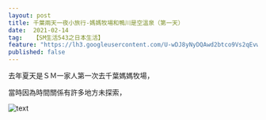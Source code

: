 ```yaml
---
layout: post
title: 千葉兩天一夜小旅行-媽媽牧場和鴨川是空溫泉（第一天）
date:  2021-02-14
tag:   【SM生活543之日本生活】
feature: "https://lh3.googleusercontent.com/U-wDJ8yNyDQAwd2btco9Vs2qEvwkA1B4vgoIFaCXo8ARWesdif20_gSdhdwU-ccBEDRDp4JG2_TcslTcZAvtffenPXVe9HiSExXjQrVxB1KBgN8xQ1jaudmi54zQa8H9vWbrA0mUgrjnFTRCFfdQFHCrt_AoSgHuQkdYzvrqZTyq581DPmmpLa8dtRrFJHUQsVu2qzt7pXPAVItdxgi2xpssxyMNIS1z3-z-Im-hN6T7xXzA825NGPlsdTkJ12yInQG79DylnnD37Cf9Fj7FWsD-b05fNKI1eYGBviafURKtqF4dtanAH66eeiW1OpzP6vvQj0uhmqmM63VEcFFqb8OZUNPKLHelj-F3bGfPUD5DPMduqG6LTP5SgNckxiaATGGcLiG8JtYO4WRfgQGu3iTHgAkJLtEgY0THlxexQ2sC-lA5jQ2X7NIeIiYmqi3pdXBp04QGb12QitrifiETq5HflIo0sdSJpy4ZkMcVWq2u2FrT0cPJ3MI04dwG4cxkSRZzKMd7-6EOUpiouelUdA6bIdxILBa4Y6kh6WGqAfAv5JYUELe6dK_VN5m6P9jfIZlTr-iSdb6S0eV7uMUpgvTQ8bcIbxTz733LzkP_5k0kFcVftj0bg9ii3esi5FQQiX3adBjvFqqJY-E8dmjHRGeqGmbb8kJkvR0fH-HkS5Rv8nPjeI7M7L3-za4tzGU=w840-h1120-no?authuser=0"
published: false
---
```


去年夏天是ＳＭ一家人第一次去千葉媽媽牧場，

當時因為時間關係有許多地方未探索，


![text](https://lh3.googleusercontent.com/U-wDJ8yNyDQAwd2btco9Vs2qEvwkA1B4vgoIFaCXo8ARWesdif20_gSdhdwU-ccBEDRDp4JG2_TcslTcZAvtffenPXVe9HiSExXjQrVxB1KBgN8xQ1jaudmi54zQa8H9vWbrA0mUgrjnFTRCFfdQFHCrt_AoSgHuQkdYzvrqZTyq581DPmmpLa8dtRrFJHUQsVu2qzt7pXPAVItdxgi2xpssxyMNIS1z3-z-Im-hN6T7xXzA825NGPlsdTkJ12yInQG79DylnnD37Cf9Fj7FWsD-b05fNKI1eYGBviafURKtqF4dtanAH66eeiW1OpzP6vvQj0uhmqmM63VEcFFqb8OZUNPKLHelj-F3bGfPUD5DPMduqG6LTP5SgNckxiaATGGcLiG8JtYO4WRfgQGu3iTHgAkJLtEgY0THlxexQ2sC-lA5jQ2X7NIeIiYmqi3pdXBp04QGb12QitrifiETq5HflIo0sdSJpy4ZkMcVWq2u2FrT0cPJ3MI04dwG4cxkSRZzKMd7-6EOUpiouelUdA6bIdxILBa4Y6kh6WGqAfAv5JYUELe6dK_VN5m6P9jfIZlTr-iSdb6S0eV7uMUpgvTQ8bcIbxTz733LzkP_5k0kFcVftj0bg9ii3esi5FQQiX3adBjvFqqJY-E8dmjHRGeqGmbb8kJkvR0fH-HkS5Rv8nPjeI7M7L3-za4tzGU=w840-h1120-no?authuser=0)





